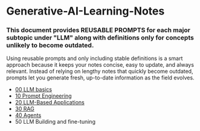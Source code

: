 # Generative-AI-Learning-Notes
### This document provides REUSABLE PROMPTS for each major subtopic under "LLM" along with definitions only for concepts unlikely to become outdated.

Using reusable prompts and only including stable definitions is a smart approach because it keeps your notes concise, easy to update, and always relevant. 
Instead of relying on lengthy notes that quickly become outdated, prompts let you generate fresh, up-to-date information as the field evolves.


- [00 LLM basics](https://github.com/vivek-bombatkar/Generative-AI-Learning-Notes/blob/main/00-LLM-Basics.md)
- [10 Prompt Engineering](https://github.com/vivek-bombatkar/Generative-AI-Learning-Notes/blob/main/10-Prompt-Engineering.md)
- [20 LLM-Based Applications](https://github.com/vivek-bombatkar/Generative-AI-Learning-Notes/blob/main/20-GenAI-Based-Applications.md)
- [30 RAG](https://github.com/vivek-bombatkar/Generative-AI-Learning-Notes/blob/main/30-RAG.md)
- [40 Agents](https://github.com/vivek-bombatkar/Generative-AI-Learning-Notes/blob/main/40-Agents.md)
- 50 LLM Building and fine-tuning
